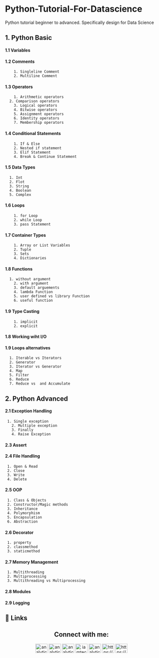 # Python-Tutorial-For-Datascience
Python tutorial beginner to advanced. Specifically design for Data Science

## 1. Python Basic
#### 1.1 Variables
#### 1.2 Comments
	    1. Singleline Comment
	    2. Multiline Comment
#### 1.3 Operators
	    1. Arithmetic operators
      2. Comparison operators
     	3. Logical operators
	    4. Bitwise operators
	    5. Assignment operators
    	6. Identity operators
    	7. Membership operators
#### 1.4 Conditional Statements
	    1. If & Else
	    2. Nested if statement
	    3. Elif Statement
    	4. Break & Continue Statement	
#### 1.5 Data Types
      1. Int
      2. Flot
      3. String
      4. Boolean
      5. Complex
#### 1.6 Loops
	    1. for Loop
	    2. while Loop
	    3. pass Statement	
#### 1.7 Container Types
	    1. Array or List Variables
	    2. Tuple
	    3. Sets
    	4. Dictionaries	
#### 1.8 Functions
      1. without argument
    	2. with argument
	    3. default arguements
	    4. lambda Function
	    5. user defined vs library Function
	    6. useful function
#### 1.9 Type Casting
	    1. implicit
	    2. explicit
#### 1.8 Working wiht I/O		
#### 1.9 Loops alternatives
      1. Iterable vs Iterators
      2. Generator
      3. Iterator vs Generator	
      4. Map
      5. Filter
      6. Reduce
      7. Reduce vs  and Accumulate

## 2. Python Advanced
#### 2.1 Exception Handling
     1. Single exception
	   2. Multiple exception
	   3. Finally
	   4. Raise Exception
#### 2.3 Assert
#### 2.4 File Handling
     1. Open & Read
     2. Close
     3. Write
     4. Delete
#### 2.5 OOP
     1. Class & Objects
     2. Constructor/Magic methods
     3. Inheritance	
     4. Polymorphism	
     5. Encapsulation
     6. Abstraction
#### 2.6 Decorator
     1. property
     2. classmethod
     3. staticmethod
#### 2.7 Memory Management
     1. Multithreading
     2. Multiprocessing	
     3. Multithreading vs Multiprocessing
#### 2.8 Modules	
#### 2.9 Logging


## 🔗 Links
<h2 align="center">Connect with me:</h2>  
<p align="center">
<a href="https://twitter.com/analyticalnahid" target="blank"><img align="center" src="https://raw.githubusercontent.com/rahuldkjain/github-profile-readme-generator/master/src/images/icons/Social/twitter.svg" alt="analyticalnahid" height="30" width="40" /></a>
<a href="https://linkedin.com/in/analyticalnahid" target="blank"><img align="center" src="https://raw.githubusercontent.com/rahuldkjain/github-profile-readme-generator/master/src/images/icons/Social/linked-in-alt.svg" alt="analyticalnahid" height="30" width="40" /></a>
<a href="https://github.com/analyticalnahid" target="blank"><img align="center" src="https://raw.githubusercontent.com/rahuldkjain/github-profile-readme-generator/master/src/images/icons/Social/github.svg" alt="analyticalnahid" height="30" width="40" /></a>
<a href="https://facebook.com/iamtechnicalnahid" target="blank"><img align="center" src="https://raw.githubusercontent.com/rahuldkjain/github-profile-readme-generator/master/src/images/icons/Social/facebook.svg" alt="iamtechnicalnahid" height="30" width="40" /></a>
<a href="https://instagram.com/analyticalnahid" target="blank"><img align="center" src="https://raw.githubusercontent.com/rahuldkjain/github-profile-readme-generator/master/src/images/icons/Social/instagram.svg" alt="analyticalnahid" height="30" width="40" /></a>
<a href="https://analyticalnahid.medium.com" target="blank"><img align="center" src="https://raw.githubusercontent.com/rahuldkjain/github-profile-readme-generator/master/src/images/icons/Social/medium.svg" alt="https://analyticalnahid.medium.com" height="30" width="40" /></a>
<a href="https://www.youtube.com/channel/UCLeFKnFwC11FQWvtFk32vJQ" target="blank"><img align="center" src="https://raw.githubusercontent.com/rahuldkjain/github-profile-readme-generator/master/src/images/icons/Social/youtube.svg" alt="https://www.youtube.com/channel/UCLeFKnFwC11FQWvtFk32vJQ" height="30" width="40" /></a>
</p>
